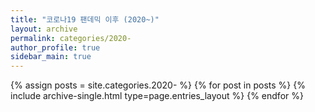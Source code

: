 ```yaml
---
title: "코로나19 팬데믹 이후 (2020~)"
layout: archive
permalink: categories/2020-
author_profile: true
sidebar_main: true
---
```



{% assign posts = site.categories.2020- %}
{% for post in posts %} {% include archive-single.html type=page.entries_layout %} {% endfor %}